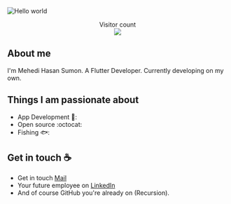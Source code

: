 <img src="https://user-images.githubusercontent.com/74013982/214831758-bb1c9226-f068-4203-8dbc-d6aaac240a5f.png" alt="Hello world">

<p align="center"> 
  Visitor count<br>
  <img src="https://user-images.githubusercontent.com/74013982/211177206-20ae769f-da7c-4a89-b192-3af28acc42c5.png" />
</p>

## About me

I'm Mehedi Hasan Sumon. A Flutter Developer. Currently developing on my own. 
 
## Things I am passionate about

- App Development 📱:
- Open source :octocat:
- Fishing 🐟:

## Get in touch :coffee:
- Get in touch [Mail](mhsumon107@gmail.com)
- Your future employee on [LinkedIn](https://www.linkedin.com/in/mehedi-hasan-sumon-aa560a215)
- And of course GitHub you're already on (Recursion).


<!--
**sagar-viradiya/sagar-viradiya** is a ✨ _special_ ✨ repository because its `README.md` (this file) appears on your GitHub profile.

Here are some ideas to get you started:

- 🔭 I’m currently working on ...
- 🌱 I’m currently learning ...
- 👯 I’m looking to collaborate on ...
- 🤔 I’m looking for help with ...
- 💬 Ask me about ...
- 📫 How to reach me: ...
- 😄 Pronouns: ...
- ⚡ Fun fact: ...
-->
